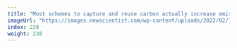```yaml
---
title: "Most schemes to capture and reuse carbon actually increase emissions"
imageUrl: "https://images.newscientist.com/wp-content/uploads/2022/02/18153007/SEI_88764006.jpg?width=600"
index: 238
weight: 238
---
```

